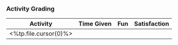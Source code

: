 ### Activity Grading
| Activity | Time Given | Fun | Satisfaction |
| -------- | ---------- | --- | ------------ |
| <%tp.file.cursor(0)%> |            |     |              |

